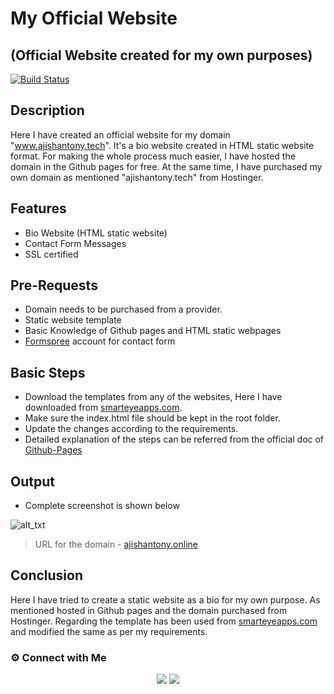 # My Official Website
## (Official Website created for my own purposes)

[![Build Status](https://travis-ci.org/joemccann/dillinger.svg?branch=master)](https://travis-ci.org/joemccann/dillinger)

## Description

Here I have created an official website for my domain "www.ajishantony.tech". It's a bio website created in HTML static website format. For making the whole process much easier, I have hosted the domain in the Github pages for free. At the same time, I have purchased my own domain as mentioned "ajishantony.tech" from Hostinger. 



## Features

- Bio Website (HTML static website)
- Contact Form Messages
- SSL certified

## Pre-Requests
- Domain needs to be purchased from a provider.
- Static website template
- Basic Knowledge of Github pages and HTML static webpages
- [Formspree](https://formspree.io/) account for contact form



## Basic Steps 

- Download the templates from any of the websites, Here I have downloaded from [smarteyeapps.com](https://www.smarteyeapps.com/).
- Make sure the index.html file should be kept in the root folder.
- Update the changes according to the requirements. 
- Detailed explanation of the steps can be referred from the official doc of [Github-Pages](https://pages.github.com/)


## Output

- Complete screenshot is shown below

![
alt_txt
](https://i.ibb.co/XZPQHq4/ajishantony-tech.png)

> URL for the domain - [ajishantony.online](https://ajishantony.online)

## Conclusion

Here I have tried to create a static website as a bio for my own purpose. As mentioned hosted in Github pages and the domain purchased from Hostinger. Regarding the template has been used from [smarteyeapps.com](https://www.smarteyeapps.com/) and modified the same as per my requirements. 





### ⚙️ Connect with Me

<p align="center">
<a href="mailto:ajishantony95@gmail.com"><img src="https://img.shields.io/badge/Gmail-D14836?style=for-the-badge&logo=gmail&logoColor=white"/></a>
<a href="https://www.linkedin.com/in/ajish-antony/"><img src="https://img.shields.io/badge/LinkedIn-0077B5?style=for-the-badge&logo=linkedin&logoColor=white"/></a>
  
